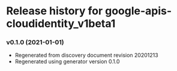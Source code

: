 # Release history for google-apis-cloudidentity_v1beta1

### v0.1.0 (2021-01-01)

* Regenerated from discovery document revision 20201213
* Regenerated using generator version 0.1.0

